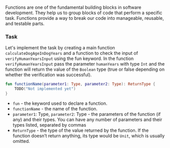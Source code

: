 Functions are one of the fundamental building blocks in software development. 
They help us to group blocks of code that perform a specific task. 
Functions provide a way to break our code into manageable, reusable, and testable parts.

### Task

Let's implement the task by creating a main function `calculateDogAgeInDogYears` and a function to check the input of `verifyHumanYearsInput` using the fun keyword.
In the function `verifyHumanYearsInput` pass the parameter `humanYears` with type `Int` and the function will return the value of the `Boolean` type (true or false depending on whether the verification was successful).

<div class="hint" title="The basic syntax for declaring a function">

```kotlin
fun functionName(parameter1: Type, parameter2: Type): ReturnType {
    TODO("Not implemented yet")
}
```
* `fun` - the keyword used to declare a function.
* `functionName` - the name of the function.
* `parameter1`: Type, `parameter2`: Type - the parameters of the function (if any) and their types. You can have any number of parameters and their types listed, separated by commas
* `ReturnType` - the type of the value returned by the function. If the function doesn’t return anything, its type would be `Unit`, which is usually omitted.

</div>
